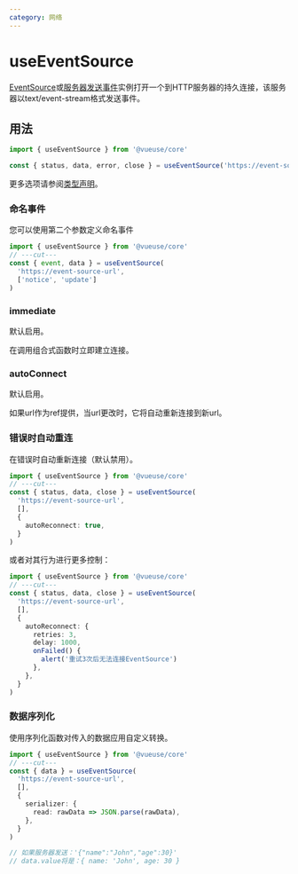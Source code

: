 ```yaml
---
category: 网络
---
```


# useEventSource

[EventSource](https://developer.mozilla.org/en-US/docs/Web/API/EventSource)或[服务器发送事件](https://developer.mozilla.org/en-US/docs/Web/API/Server-sent_events)实例打开一个到HTTP服务器的持久连接，该服务器以text/event-stream格式发送事件。

## 用法

```ts
import { useEventSource } from '@vueuse/core'

const { status, data, error, close } = useEventSource('https://event-source-url')
```

更多选项请参阅[类型声明](#type-declarations)。

### 命名事件

您可以使用第二个参数定义命名事件

```ts
import { useEventSource } from '@vueuse/core'
// ---cut---
const { event, data } = useEventSource(
  'https://event-source-url',
  ['notice', 'update']
)
```

### immediate

默认启用。

在调用组合式函数时立即建立连接。

### autoConnect

默认启用。

如果url作为ref提供，当url更改时，它将自动重新连接到新url。

### 错误时自动重连

在错误时自动重新连接（默认禁用）。

```ts
import { useEventSource } from '@vueuse/core'
// ---cut---
const { status, data, close } = useEventSource(
  'https://event-source-url',
  [],
  {
    autoReconnect: true,
  }
)
```

或者对其行为进行更多控制：

```ts
import { useEventSource } from '@vueuse/core'
// ---cut---
const { status, data, close } = useEventSource(
  'https://event-source-url',
  [],
  {
    autoReconnect: {
      retries: 3,
      delay: 1000,
      onFailed() {
        alert('重试3次后无法连接EventSource')
      },
    },
  }
)
```

### 数据序列化

使用序列化函数对传入的数据应用自定义转换。

```ts
import { useEventSource } from '@vueuse/core'
// ---cut---
const { data } = useEventSource(
  'https://event-source-url',
  [],
  {
    serializer: {
      read: rawData => JSON.parse(rawData),
    },
  }
)

// 如果服务器发送：'{"name":"John","age":30}'
// data.value将是：{ name: 'John', age: 30 }
```